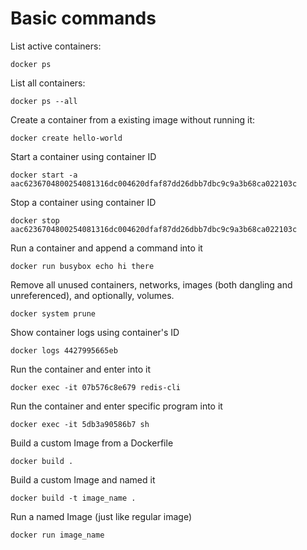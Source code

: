 # Basic commands

List active containers:
```
docker ps
```

List all containers:
```
docker ps --all
```

Create a container from a existing image without running it:
```
docker create hello-world
```

Start a container using container ID
```
docker start -a aac6236704800254081316dc004620dfaf87dd26dbb7dbc9c9a3b68ca022103c
```

Stop a container using container ID
```
docker stop aac6236704800254081316dc004620dfaf87dd26dbb7dbc9c9a3b68ca022103c
```

Run a container and append a command into it
```
docker run busybox echo hi there
```

Remove all unused containers, networks, images (both dangling and unreferenced), and optionally, volumes.
```
docker system prune
```

Show container logs using container's ID
```
docker logs 4427995665eb
```

Run the container and enter into it
```
docker exec -it 07b576c8e679 redis-cli
```

Run the container and enter specific program into it
```
docker exec -it 5db3a90586b7 sh
```

Build a custom Image from a Dockerfile
```
docker build .
```

Build a custom Image and named it
```
docker build -t image_name .
```

Run a named Image (just like regular image)

```
docker run image_name
```